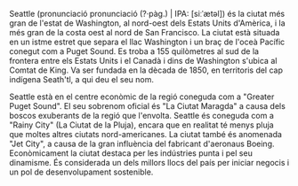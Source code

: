 Seattle (pronunciació pronunciació (?·pàg.) | IPA: [siːˈætəl]) és la ciutat més gran de l'estat de Washington, al nord-oest dels Estats Units d'Amèrica, i la més gran de la costa oest al nord de San Francisco. La ciutat està situada en un istme estret que separa el llac Washington i un braç de l'oceà Pacífic conegut com a Puget Sound. Es troba a 155 quilòmetres al sud de la frontera entre els Estats Units i el Canadà i dins de Washington s'ubica al Comtat de King. Va ser fundada en la dècada de 1850, en territoris del cap indígena Seath'tl, a qui deu el seu nom.

Seattle està en el centre econòmic de la regió coneguda com a "Greater Puget Sound". El seu sobrenom oficial és "La Ciutat Maragda" a causa dels boscos exuberants de la regió que l'envolta. Seattle és coneguda com a "Rainy City" (La Ciutat de la Pluja), encara que en realitat té menys pluja que moltes altres ciutats nord-americanes. La ciutat també és anomenada "Jet City", a causa de la gran influència del fabricant d'aeronaus Boeing. Econòmicament la ciutat destaca per les indústries punta i pel seu dinamisme. És considerada un dels millors llocs del país per iniciar negocis i un pol de desenvolupament sostenible.
